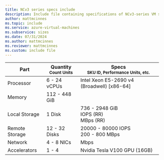 ```yaml
---
title: NCv3 series specs include
description: Include file containing specifications of NCv3-series VM sizes.
author: mattmcinnes
ms.topic: include
ms.service: azure-virtual-machines
ms.subservice: sizes
ms.date: 07/31/2024
ms.author: mattmcinnes
ms.reviewer: mattmcinnes
ms.custom: include file
---
```

| Part | Quantity <br><sup>Count Units | Specs <br><sup>SKU ID, Performance Units, etc.  |
|---|---|---|
| Processor      | 6 - 24 vCPUs       | Intel Xeon E5-2690 v4 (Broadwell) [x86-64]                               |
| Memory         | 112 - 448 GiB          |                                  |
| Local Storage  | 1 Disk           | 736 - 2948 GiB <br> IOPS (RR) <br> MBps (RR)                               |
| Remote Storage | 12 - 32 Disks    | 20000 - 80000 IOPS <br>200 - 800 MBps   |
| Network        | 4 - 8 NICs          |  Mbps                          |
| Accelerators   | 1 - 4              | Nvidia Tesla V100 GPU (16GB)                           |
